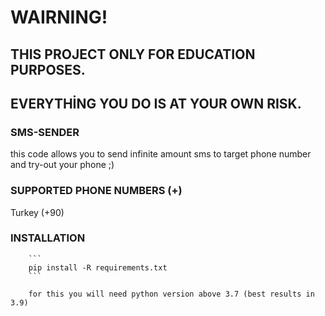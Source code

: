 # WAIRNING!
## THIS PROJECT ONLY FOR EDUCATION PURPOSES.
## EVERYTHİNG YOU DO IS AT YOUR OWN RISK.




### SMS-SENDER


this code allows you to send infinite amount sms to target phone number and try-out your phone ;)



### SUPPORTED PHONE NUMBERS (+)

Turkey (+90)



### INSTALLATION

        ```
        pip install -R requirements.txt
        ```
        
        for this you will need python version above 3.7 (best results in 3.9)
